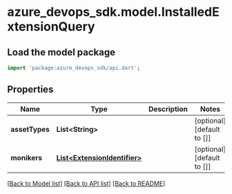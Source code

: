 # azure_devops_sdk.model.InstalledExtensionQuery

## Load the model package
```dart
import 'package:azure_devops_sdk/api.dart';
```

## Properties
Name | Type | Description | Notes
------------ | ------------- | ------------- | -------------
**assetTypes** | **List&lt;String&gt;** |  | [optional] [default to []]
**monikers** | [**List&lt;ExtensionIdentifier&gt;**](ExtensionIdentifier.md) |  | [optional] [default to []]

[[Back to Model list]](../README.md#documentation-for-models) [[Back to API list]](../README.md#documentation-for-api-endpoints) [[Back to README]](../README.md)


